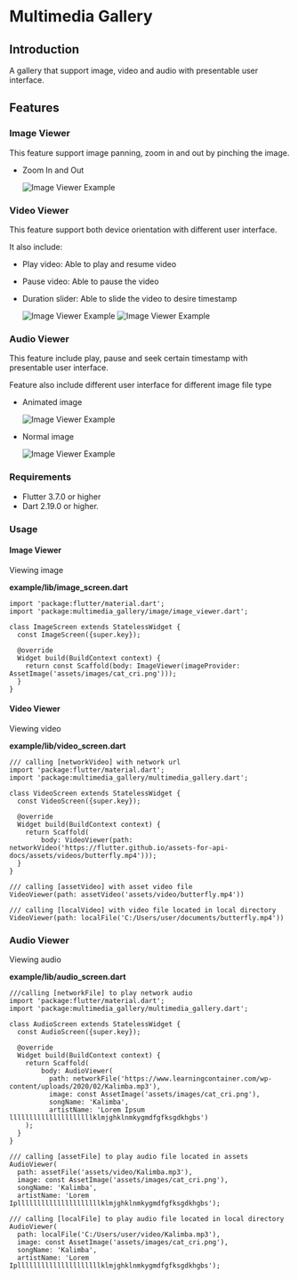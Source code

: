 # Multimedia Gallery

## Introduction

A gallery that support image, video and audio with presentable user interface.

## Features

### Image Viewer

This feature support image panning, zoom in and out by pinching the image.

- Zoom In and Out

  ![Image Viewer Example](assets/images/image_viewer_example.gif)

### Video Viewer

This feature support both device orientation with different user interface.

It also include:

- Play video: Able to play and resume video
- Pause video: Able to pause the video
- Duration slider: Able to slide the video to desire timestamp

  ![Image Viewer Example](assets/images/play_pause_video_example.gif)
  ![Image Viewer Example](assets/images/slider_example.gif)

### Audio Viewer

This feature include play, pause and seek certain timestamp with presentable user interface.

Feature also include different user interface for different image file type

- Animated image

  ![Image Viewer Example](assets/images/gif_audio_example.gif)

- Normal image

  ![Image Viewer Example](assets/images/image_audio_example.gif)

### Requirements

- Flutter 3.7.0 or higher
- Dart 2.19.0 or higher.

### Usage

#### Image Viewer

Viewing image

**example/lib/image_screen.dart**

```
import 'package:flutter/material.dart';
import 'package:multimedia_gallery/image/image_viewer.dart';

class ImageScreen extends StatelessWidget {
  const ImageScreen({super.key});

  @override
  Widget build(BuildContext context) {
    return const Scaffold(body: ImageViewer(imageProvider: AssetImage('assets/images/cat_cri.png')));
  }
}
```

#### Video Viewer

Viewing video

**example/lib/video_screen.dart**

```
/// calling [networkVideo] with network url
import 'package:flutter/material.dart';
import 'package:multimedia_gallery/multimedia_gallery.dart';

class VideoScreen extends StatelessWidget {
  const VideoScreen({super.key});

  @override
  Widget build(BuildContext context) {
    return Scaffold(
        body: VideoViewer(path: networkVideo('https://flutter.github.io/assets-for-api-docs/assets/videos/butterfly.mp4')));
  }
}

/// calling [assetVideo] with asset video file
VideoViewer(path: assetVideo('assets/video/butterfly.mp4'))

/// calling [localVideo] with video file located in local directory
VideoViewer(path: localFile('C:/Users/user/documents/butterfly.mp4'))
```

### Audio Viewer

Viewing audio

**example/lib/audio_screen.dart**

```
///calling [networkFile] to play network audio
import 'package:flutter/material.dart';
import 'package:multimedia_gallery/multimedia_gallery.dart';

class AudioScreen extends StatelessWidget {
  const AudioScreen({super.key});

  @override
  Widget build(BuildContext context) {
    return Scaffold(
        body: AudioViewer(
          path: networkFile('https://www.learningcontainer.com/wp-content/uploads/2020/02/Kalimba.mp3'),
          image: const AssetImage('assets/images/cat_cri.png'),
          songName: 'Kalimba',
          artistName: 'Lorem Ipsum lllllllllllllllllllllklmjghklnmkygmdfgfksgdkhgbs')
    );
  }
}

/// calling [assetFile] to play audio file located in assets
AudioViewer(
  path: assetFile('assets/video/Kalimba.mp3'),
  image: const AssetImage('assets/images/cat_cri.png'),
  songName: 'Kalimba',
  artistName: 'Lorem Iplllllllllllllllllllllklmjghklnmkygmdfgfksgdkhgbs');

/// calling [localFile] to play audio file located in local directory
AudioViewer(
  path: localFile('C:/Users/user/video/Kalimba.mp3'),
  image: const AssetImage('assets/images/cat_cri.png'),
  songName: 'Kalimba',
  artistName: 'Lorem Iplllllllllllllllllllllklmjghklnmkygmdfgfksgdkhgbs');
```
